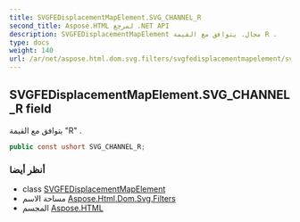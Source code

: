 ```yaml
---
title: SVGFEDisplacementMapElement.SVG_CHANNEL_R
second_title: Aspose.HTML لمرجع .NET API
description: SVGFEDisplacementMapElement مجال. يتوافق مع القيمة R .
type: docs
weight: 140
url: /ar/net/aspose.html.dom.svg.filters/svgfedisplacementmapelement/svg_channel_r/
---
```

## SVGFEDisplacementMapElement.SVG_CHANNEL_R field

يتوافق مع القيمة "R" .

```csharp
public const ushort SVG_CHANNEL_R;
```

### أنظر أيضا

* class [SVGFEDisplacementMapElement](../)
* مساحة الاسم [Aspose.Html.Dom.Svg.Filters](../../svgfedisplacementmapelement/)
* المجسم [Aspose.HTML](../../../)


